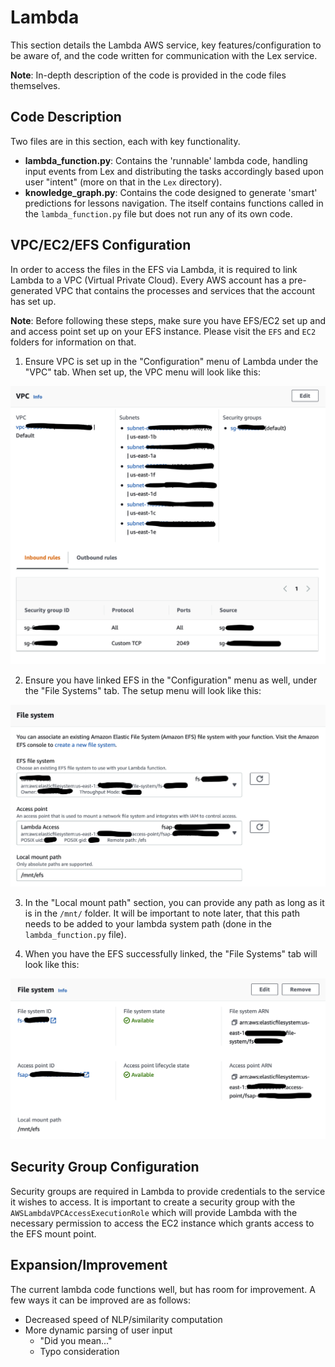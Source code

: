 # Lambda
This section details the Lambda AWS service, key features/configuration to be aware of, and the code written for communication with the Lex service.

**Note**: In-depth description of the code is provided in the code files themselves.

## Code Description
Two files are in this section, each with key functionality. 
- **lambda_function.py**: Contains the 'runnable' lambda code, handling input events from Lex and distributing the tasks accordingly based upon user "intent" (more on that in the `Lex` directory). 
- **knowledge_graph.py**: Contains the code designed to generate 'smart' predictions for lessons navigation. The itself contains functions called in the `lambda_function.py` file but does not run any of its own code.

## VPC/EC2/EFS Configuration
In order to access the files in the EFS via Lambda, it is required to link Lambda to a VPC (Virtual Private Cloud). Every AWS account has a pre-generated VPC that contains the processes and services that the account has set up.

**Note**: Before following these steps, make sure you have EFS/EC2 set up and and access point set up on your EFS instance. Please visit the `EFS` and `EC2` folders for information on that.

1. Ensure VPC is set up in the "Configuration" menu of Lambda under the "VPC" tab. When set up, the VPC menu will look like this:

![](vpc.png)

2. Ensure you have linked EFS in the "Configuration" menu as well, under the "File Systems" tab. The setup menu will look like this:

![](efs_setup.png)

3. In the "Local mount path" section, you can provide any path as long as it is in the `/mnt/` folder. It will be important to note later, that this path needs to be added to your lambda system path (done in the `lambda_function.py` file).

4. When you have the EFS successfully linked, the "File Systems" tab will look like this:

![](efs.png)

## Security Group Configuration

Security groups are required in Lambda to provide credentials to the service it wishes to access. It is important to create a security group with the `AWSLambdaVPCAccessExecutionRole` which will provide Lambda with the necessary permission to access the EC2 instance which grants access to the EFS mount point.

## Expansion/Improvement
The current lambda code functions well, but has room for improvement. A few ways it can be improved are as follows:
- Decreased speed of NLP/similarity computation
- More dynamic parsing of user input
    - "Did you mean..."
    - Typo consideration
